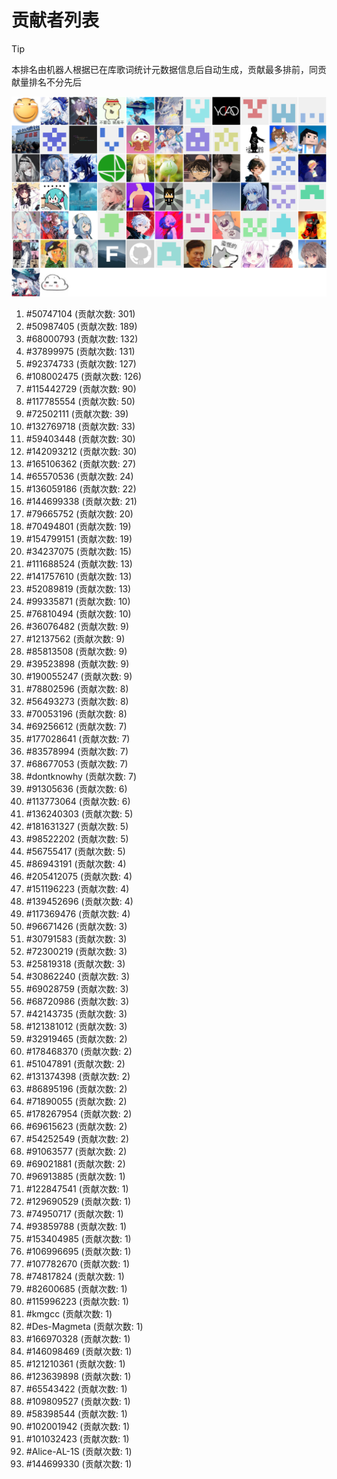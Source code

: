 # 贡献者列表

> [!TIP]
> 本排名由机器人根据已在库歌词统计元数据信息后自动生成，贡献最多排前，同贡献量排名不分先后

![贡献者头像画廊](./CONTRIBUTORS.svg)

1. #50747104 (贡献次数: 301)
2. #50987405 (贡献次数: 189)
3. #68000793 (贡献次数: 132)
4. #37899975 (贡献次数: 131)
5. #92374733 (贡献次数: 127)
6. #108002475 (贡献次数: 126)
7. #115442729 (贡献次数: 90)
8. #117785554 (贡献次数: 50)
9. #72502111 (贡献次数: 39)
10. #132769718 (贡献次数: 33)
11. #59403448 (贡献次数: 30)
12. #142093212 (贡献次数: 30)
13. #165106362 (贡献次数: 27)
14. #65570536 (贡献次数: 24)
15. #136059186 (贡献次数: 22)
16. #144699338 (贡献次数: 21)
17. #79665752 (贡献次数: 20)
18. #70494801 (贡献次数: 19)
19. #154799151 (贡献次数: 19)
20. #34237075 (贡献次数: 15)
21. #111688524 (贡献次数: 13)
22. #141757610 (贡献次数: 13)
23. #52089819 (贡献次数: 13)
24. #99335871 (贡献次数: 10)
25. #76810494 (贡献次数: 10)
26. #36076482 (贡献次数: 9)
27. #12137562 (贡献次数: 9)
28. #85813508 (贡献次数: 9)
29. #39523898 (贡献次数: 9)
30. #190055247 (贡献次数: 9)
31. #78802596 (贡献次数: 8)
32. #56493273 (贡献次数: 8)
33. #70053196 (贡献次数: 8)
34. #69256612 (贡献次数: 7)
35. #177028641 (贡献次数: 7)
36. #83578994 (贡献次数: 7)
37. #68677053 (贡献次数: 7)
38. #dontknowhy (贡献次数: 7)
39. #91305636 (贡献次数: 6)
40. #113773064 (贡献次数: 6)
41. #136240303 (贡献次数: 5)
42. #181631327 (贡献次数: 5)
43. #98522202 (贡献次数: 5)
44. #56755417 (贡献次数: 5)
45. #86943191 (贡献次数: 4)
46. #205412075 (贡献次数: 4)
47. #151196223 (贡献次数: 4)
48. #139452696 (贡献次数: 4)
49. #117369476 (贡献次数: 4)
50. #96671426 (贡献次数: 3)
51. #30791583 (贡献次数: 3)
52. #72300219 (贡献次数: 3)
53. #25819318 (贡献次数: 3)
54. #30862240 (贡献次数: 3)
55. #69028759 (贡献次数: 3)
56. #68720986 (贡献次数: 3)
57. #42143735 (贡献次数: 3)
58. #121381012 (贡献次数: 3)
59. #32919465 (贡献次数: 2)
60. #178468370 (贡献次数: 2)
61. #51047891 (贡献次数: 2)
62. #131374398 (贡献次数: 2)
63. #86895196 (贡献次数: 2)
64. #71890055 (贡献次数: 2)
65. #178267954 (贡献次数: 2)
66. #69615623 (贡献次数: 2)
67. #54252549 (贡献次数: 2)
68. #91063577 (贡献次数: 2)
69. #69021881 (贡献次数: 2)
70. #96913885 (贡献次数: 1)
71. #122847541 (贡献次数: 1)
72. #129690529 (贡献次数: 1)
73. #74950717 (贡献次数: 1)
74. #93859788 (贡献次数: 1)
75. #153404985 (贡献次数: 1)
76. #106996695 (贡献次数: 1)
77. #107782670 (贡献次数: 1)
78. #74817824 (贡献次数: 1)
79. #82600685 (贡献次数: 1)
80. #115996223 (贡献次数: 1)
81. #kmgcc (贡献次数: 1)
82. #Des-Magmeta (贡献次数: 1)
83. #166970328 (贡献次数: 1)
84. #146098469 (贡献次数: 1)
85. #121210361 (贡献次数: 1)
86. #123639898 (贡献次数: 1)
87. #65543422 (贡献次数: 1)
88. #109809527 (贡献次数: 1)
89. #58398544 (贡献次数: 1)
90. #102001942 (贡献次数: 1)
91. #101032423 (贡献次数: 1)
92. #Alice-AL-1S (贡献次数: 1)
93. #144699330 (贡献次数: 1)
